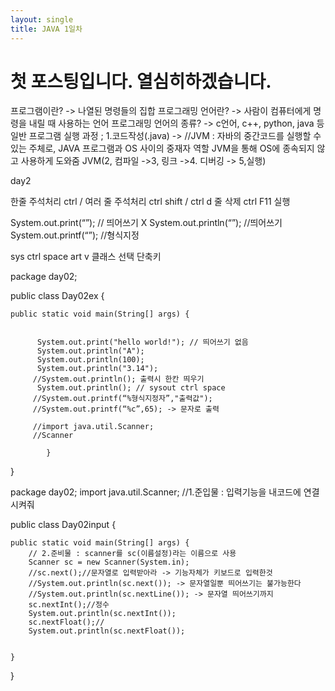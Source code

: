 ```yaml
---
layout: single
title: JAVA 1일차
---
```


# 첫 포스팅입니다. 열심히하겠습니다.

프로그램이란? -> 나열된 명령들의 집합
프로그래밍 언어란? -> 사람이 컴퓨터에게 명령을 내릴 때 사용하는 언어
프로그래밍 언어의 종류? -> c언어, c++, python, java 등
일반 프로그램 실행 과정 ; 1.코드작성(.java) ->  //JVM : 자바의 중간코드를 실행할 수 있는 주체로, JAVA 프로그램과 OS 사이의 중재자 역할 JVM을 통해 OS에 종속되지 않고 사용하게 도와줌 
JVM(2, 컴파일 ->3, 링크 ->4. 디버깅 -> 5,실행) 



day2 

한줄 주석처리 ctrl /
여러 줄 주석처리 ctrl shift / 
ctrl d 줄 삭제
ctrl F11 실행

System.out.print(“”); // 띄어쓰기 X
System.out.println(“”); //띄어쓰기
System.out.printf(“”); //형식지정

sys ctrl space 
art v 클래스 선택 단축키

package day02;

public class Day02ex {

	public static void main(String[] args) {

		
		  System.out.print("hello world!"); // 띄어쓰기 없음
		  System.out.println("A");
		  System.out.println(100); 
		  System.out.println("3.14");
		 //System.out.println(); 출력시 한칸 띄우기
		  System.out.println(); // sysout ctrl space 
		 //System.out.printf(“%형식지정자”,"출력값");
		 //System.out.printf(“%c”,65); -> 문자로 출력
		  
		 //import java.util.Scanner;
		 //Scanner
		   
			}

}

package day02;
import java.util.Scanner;
//1.준입물 : 입력기능을 내코드에 연결시켜줘

public class Day02input {

	public static void main(String[] args) {
		// 2.준비물 : scanner를 sc(이름설정)라는 이름으로 사용
		Scanner sc = new Scanner(System.in);
		//sc.next();//문자열로 입력받아라 -> 기능자체가 키보드로 입력한것
		//System.out.println(sc.next()); -> 문자열일뿐 띄어쓰기는 불가능한다
		//System.out.println(sc.nextLine()); -> 문자열 띄어쓰기까지
		sc.nextInt();//정수
		System.out.println(sc.nextInt());
		sc.nextFloat();//
		System.out.println(sc.nextFloat());
		

	}

}
